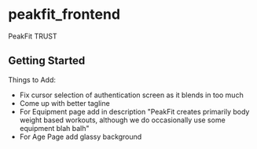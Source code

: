 # peakfit_frontend

PeakFit TRUST

## Getting Started

Things to Add: 
- Fix cursor selection of authentication screen as it blends in too much
- Come up with better tagline
- For Equipment page add in description "PeakFit creates primarily body weight based workouts, although we do occasionally use some equipment blah balh"
- For Age Page add glassy background